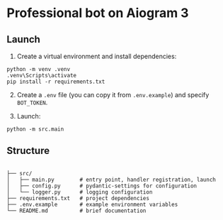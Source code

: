 # Professional bot on Aiogram 3

## Launch

1) Create a virtual environment and install dependencies:

```
python -m venv .venv
.venv\Scripts\activate
pip install -r requirements.txt
```

2) Create a `.env` file (you can copy it from `.env.example`) and specify `BOT_TOKEN`.

3) Launch:

```
python -m src.main
```

## Structure

```.

├── src/
│   ├── main.py        # entry point, handler registration, launch
│   ├── config.py      # pydantic-settings for configuration
│   └── logger.py      # logging configuration
├── requirements.txt   # project dependencies
├── .env.example       # example environment variables
└── README.md          # brief documentation
```
